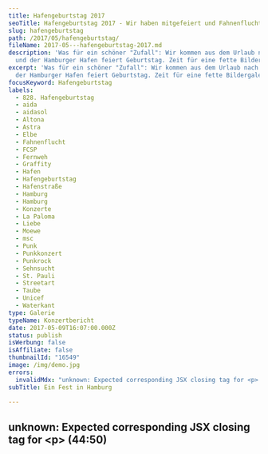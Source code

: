 ```yaml
---
title: Hafengeburtstag 2017
seoTitle: Hafengeburtstag 2017 - Wir haben mitgefeiert und Fahnenflucht live erlebt
slug: hafengeburtstag
path: /2017/05/hafengeburtstag/
fileName: 2017-05---hafengeburtstag-2017.md
description: 'Was für ein schöner "Zufall": Wir kommen aus dem Urlaub nach Hause
  und der Hamburger Hafen feiert Geburtstag. Zeit für eine fette Bildergalerie.'
excerpt: 'Was für ein schöner "Zufall": Wir kommen aus dem Urlaub nach Hause und
  der Hamburger Hafen feiert Geburtstag. Zeit für eine fette Bildergalerie.'
focusKeyword: Hafengeburtstag
labels:
  - 828. Hafengeburtstag
  - aida
  - aidasol
  - Altona
  - Astra
  - Elbe
  - Fahnenflucht
  - FCSP
  - Fernweh
  - Graffity
  - Hafen
  - Hafengeburtstag
  - Hafenstraße
  - Hamburg
  - Hamburg
  - Konzerte
  - La Paloma
  - Liebe
  - Moewe
  - msc
  - Punk
  - Punkkonzert
  - Punkrock
  - Sehnsucht
  - St. Pauli
  - Streetart
  - Taube
  - Unicef
  - Waterkant
type: Galerie
typeName: Konzertbericht
date: 2017-05-09T16:07:00.000Z
status: publish
isWerbung: false
isAffiliate: false
thumbnailId: "16549"
image: /img/demo.jpg
errors:
  invalidMdx: "unknown: Expected corresponding JSX closing tag for <p> (44:50)"
subTitle: Ein Fest in Hamburg
  
---
```


## unknown: Expected corresponding JSX closing tag for &lt;p> (44:50)

<!--
**Was für ein schöner "Zufall": Wir kommen aus dem Urlaub nach Hause und der
Hamburger Hafen feiert Geburtstag. Da muss ich Euch natürlich gleich mit einer
Bildergalerie verzücken. Hach.**

Das Wetter war ein Knaller. Auch wenn es mit knapp 21 Grad circa 10 bis 12 Grad
kälter war, als an unserem Urlaubsort. Weshalb ich mir auch eine schöne
Erkältung eingefangen habe. Aber was soll's. Das war es auf jeden Fall wert.
Immerhin haben wir ein wundertolles Konzert der Band Fahnenflucht auf der Jolly
Roger Stage erlebt und konnten die Auslaufparade beobachten. Da kann man danach
schon mal ein paar Tage flachen liegen, nech? :-D

Viel Spaß mit den Bildern und zieht Euch immer schön warm an! Der Titel des
Lieds, welches Ihr unter den Fotos findet ist übrigens ein Hinweis darauf, wo
wir unseren Urlaub verbracht haben. Bilder und Texte dazu werdet Ihr hier in den
nächsten Tagen und Wochen finden.

[myflickr tag="annehafengeburtstag2017"]

<blockquote>
## La Paloma
Ein Wind weht von Süd und zieht mich hinaus auf See,
Mein Kind, sei nicht traurig tut auch der Abschied weh.
Mein Herz geht an Bord, und fort muß die Reise gehn.
Dein Schmerz wird vergehn, und schön wird das Wiedersehn.

Mich trägt die Sehnsucht fort in die blaue Ferne. Unter mir Meer, und über mir
Nacht und Sterne. Vor mir die Welt, so treibt mich der Wind des Lebens. Wein
nicht, mein Kind, die Tränen, die sind vergebens.

Refrain: Auf Matrosen ohé! Einmal muß es vorbei sein. Nur Erinnerung an Stunden
der Liebe bleibt noch an Land zurück. Seemanns Braut ist die See. und nur ihr
kann er treu sein. Wenn der Sturmwind sein Lied singt, schon schon winkt mir.
Der großen Freiheit Glück.

Wie blau ist das Meer wie groß kann der Himmel sein. Ich schau hoch vom Mastkorb
weit in die Welt hinein. Nach vorn geht mein Blick, zurück darf kein Seemann
schauen, Kaphorn liegt auf Lee jetzt heißst es auf Gott vertrau'n.

Seemann gib acht im Strahl da als Gruß des Südens. Hell durch die Nacht das
leuchtende Kreuz des Südens. Schroff ist ein Riff und schnell geht ein Schiff
zugrunde. Früh oder spät schlägt jedem von uns die Stunde.

Auf Matrosen ohé, einmal muß es vorbei sein. Einmal holt uns die See und das
Meer gibt keinen von uns zurück. Seemannsbraut ist die See und nur ihr kann er
treu sein. Wenn der Sturmwind sein Lied singt dann winkt mir. Der großen
Freiheit Glück.

La Paloma ade. Auf Matrosen, ohe! Ohe! Ade.</blockquote>

## Wegweiser Hamburger Hafengeburtstag

[2016](/2016/05/hafengeburtstag-in-hamburg/)

2017

-->

  